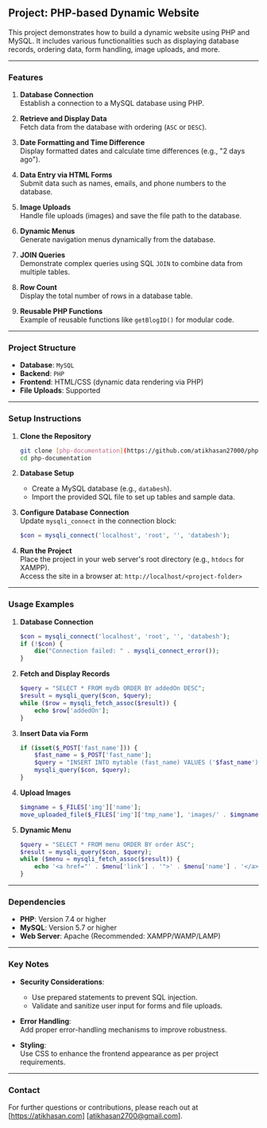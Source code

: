 ## Project: PHP-based Dynamic Website

This project demonstrates how to build a dynamic website using PHP and MySQL. It includes various functionalities such as displaying database records, ordering data, form handling, image uploads, and more.

---

### **Features**
1. **Database Connection**  
   Establish a connection to a MySQL database using PHP.

2. **Retrieve and Display Data**  
   Fetch data from the database with ordering (`ASC` or `DESC`).

3. **Date Formatting and Time Difference**  
   Display formatted dates and calculate time differences (e.g., "2 days ago").

4. **Data Entry via HTML Forms**  
   Submit data such as names, emails, and phone numbers to the database.

5. **Image Uploads**  
   Handle file uploads (images) and save the file path to the database.

6. **Dynamic Menus**  
   Generate navigation menus dynamically from the database.

7. **JOIN Queries**  
   Demonstrate complex queries using SQL `JOIN` to combine data from multiple tables.

8. **Row Count**  
   Display the total number of rows in a database table.

9. **Reusable PHP Functions**  
   Example of reusable functions like `getBlogID()` for modular code.

---

### **Project Structure**
- **Database**: `MySQL`
- **Backend**: `PHP`
- **Frontend**: HTML/CSS (dynamic data rendering via PHP)
- **File Uploads**: Supported

---

### **Setup Instructions**
1. **Clone the Repository**  
   ```bash
   git clone [php-documentation](https://github.com/atikhasan27000/php-documentation.git)
   cd php-documentation
   ```

2. **Database Setup**  
   - Create a MySQL database (e.g., `databesh`).
   - Import the provided SQL file to set up tables and sample data.

3. **Configure Database Connection**  
   Update `mysqli_connect` in the connection block:
   ```php
   $con = mysqli_connect('localhost', 'root', '', 'databesh');
   ```

4. **Run the Project**  
   Place the project in your web server's root directory (e.g., `htdocs` for XAMPP).  
   Access the site in a browser at: `http://localhost/<project-folder>`

---

### **Usage Examples**
1. **Database Connection**
   ```php
   $con = mysqli_connect('localhost', 'root', '', 'databesh');
   if (!$con) {
       die("Connection failed: " . mysqli_connect_error());
   }
   ```

2. **Fetch and Display Records**
   ```php
   $query = "SELECT * FROM mydb ORDER BY addedOn DESC";
   $result = mysqli_query($con, $query);
   while ($row = mysqli_fetch_assoc($result)) {
       echo $row['addedOn'];
   }
   ```

3. **Insert Data via Form**
   ```php
   if (isset($_POST['fast_name'])) {
       $fast_name = $_POST['fast_name'];
       $query = "INSERT INTO mytable (fast_name) VALUES ('$fast_name')";
       mysqli_query($con, $query);
   }
   ```

4. **Upload Images**
   ```php
   $imgname = $_FILES['img']['name'];
   move_uploaded_file($_FILES['img']['tmp_name'], 'images/' . $imgname);
   ```

5. **Dynamic Menu**
   ```php
   $query = "SELECT * FROM menu ORDER BY order ASC";
   $result = mysqli_query($con, $query);
   while ($menu = mysqli_fetch_assoc($result)) {
       echo '<a href="' . $menu['link'] . '">' . $menu['name'] . '</a>';
   }
   ```

---

### **Dependencies**
- **PHP**: Version 7.4 or higher  
- **MySQL**: Version 5.7 or higher  
- **Web Server**: Apache (Recommended: XAMPP/WAMP/LAMP)

---

### **Key Notes**
- **Security Considerations**:  
   - Use prepared statements to prevent SQL injection.
   - Validate and sanitize user input for forms and file uploads.

- **Error Handling**:  
   Add proper error-handling mechanisms to improve robustness.

- **Styling**:  
   Use CSS to enhance the frontend appearance as per project requirements.

---

### **Contact**
For further questions or contributions, please reach out at [https://atikhasan.com] [atikhasan2700@gmail.com].
